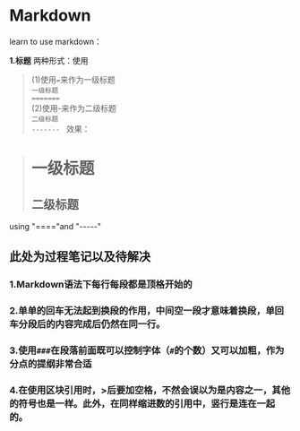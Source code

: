 # Markdown
   learn to use markdown：

**1.标题**
两种形式：使用
> (1)使用`=`来作为一级标题   
`一级标题`  
`=======`  
> (2)使用-来作为二级标题  
`二级标题`  
`-------`  
效果：  

> 一级标题    
> ==========
> 二级标题    
> -------

using "===="and "-----"

## 此处为过程笔记以及待解决

### 1.Markdown语法下每行每段都是顶格开始的

### 2.单单的回车无法起到换段的作用，中间空一段才意味着换段，单回车分段后的内容完成后仍然在同一行。

### 3.使用`###`在段落前面既可以控制字体（`#`的个数）又可以加粗，作为分点的提纲非常合适

### 4.在使用区块引用时，>后要加空格，不然会误以为是内容之一，其他的符号也是一样。此外，在同样缩进数的引用中，竖行是连在一起的。
